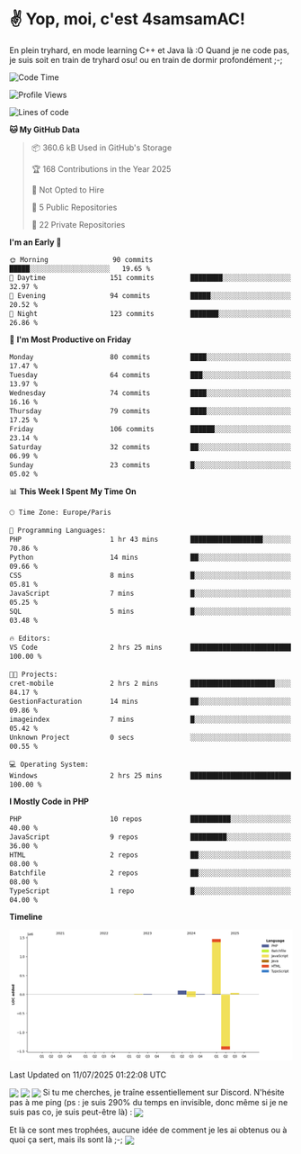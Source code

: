 # ✌ Yop, moi, c'est 4samsamAC!

En plein tryhard, en mode learning C++ et Java là :O Quand je ne code pas, je suis soit en train de tryhard osu! ou en train de dormir profondément ;-;

<!--START_SECTION:waka-->
![Code Time](http://img.shields.io/badge/Code%20Time-821%20hrs%2018%20mins-blue)

![Profile Views](http://img.shields.io/badge/Profile%20Views-20-blue)

![Lines of code](https://img.shields.io/badge/From%20Hello%20World%20I%27ve%20Written-1.7%20million%20lines%20of%20code-blue)

**🐱 My GitHub Data** 

> 📦 360.6 kB Used in GitHub's Storage 
 > 
> 🏆 168 Contributions in the Year 2025
 > 
> 🚫 Not Opted to Hire
 > 
> 📜 5 Public Repositories 
 > 
> 🔑 22 Private Repositories 
 > 
**I'm an Early 🐤** 

```text
🌞 Morning                90 commits          █████░░░░░░░░░░░░░░░░░░░░   19.65 % 
🌆 Daytime                151 commits         ████████░░░░░░░░░░░░░░░░░   32.97 % 
🌃 Evening                94 commits          █████░░░░░░░░░░░░░░░░░░░░   20.52 % 
🌙 Night                  123 commits         ███████░░░░░░░░░░░░░░░░░░   26.86 % 
```
📅 **I'm Most Productive on Friday** 

```text
Monday                   80 commits          ████░░░░░░░░░░░░░░░░░░░░░   17.47 % 
Tuesday                  64 commits          ███░░░░░░░░░░░░░░░░░░░░░░   13.97 % 
Wednesday                74 commits          ████░░░░░░░░░░░░░░░░░░░░░   16.16 % 
Thursday                 79 commits          ████░░░░░░░░░░░░░░░░░░░░░   17.25 % 
Friday                   106 commits         ██████░░░░░░░░░░░░░░░░░░░   23.14 % 
Saturday                 32 commits          ██░░░░░░░░░░░░░░░░░░░░░░░   06.99 % 
Sunday                   23 commits          █░░░░░░░░░░░░░░░░░░░░░░░░   05.02 % 
```


📊 **This Week I Spent My Time On** 

```text
🕑︎ Time Zone: Europe/Paris

💬 Programming Languages: 
PHP                      1 hr 43 mins        ██████████████████░░░░░░░   70.86 % 
Python                   14 mins             ██░░░░░░░░░░░░░░░░░░░░░░░   09.66 % 
CSS                      8 mins              █░░░░░░░░░░░░░░░░░░░░░░░░   05.81 % 
JavaScript               7 mins              █░░░░░░░░░░░░░░░░░░░░░░░░   05.25 % 
SQL                      5 mins              █░░░░░░░░░░░░░░░░░░░░░░░░   03.48 % 

🔥 Editors: 
VS Code                  2 hrs 25 mins       █████████████████████████   100.00 % 

🐱‍💻 Projects: 
cret-mobile              2 hrs 2 mins        █████████████████████░░░░   84.17 % 
GestionFacturation       14 mins             ██░░░░░░░░░░░░░░░░░░░░░░░   09.86 % 
imageindex               7 mins              █░░░░░░░░░░░░░░░░░░░░░░░░   05.42 % 
Unknown Project          0 secs              ░░░░░░░░░░░░░░░░░░░░░░░░░   00.55 % 

💻 Operating System: 
Windows                  2 hrs 25 mins       █████████████████████████   100.00 % 
```

**I Mostly Code in PHP** 

```text
PHP                      10 repos            ██████████░░░░░░░░░░░░░░░   40.00 % 
JavaScript               9 repos             █████████░░░░░░░░░░░░░░░░   36.00 % 
HTML                     2 repos             ██░░░░░░░░░░░░░░░░░░░░░░░   08.00 % 
Batchfile                2 repos             ██░░░░░░░░░░░░░░░░░░░░░░░   08.00 % 
TypeScript               1 repo              █░░░░░░░░░░░░░░░░░░░░░░░░   04.00 % 
```



**Timeline**

![Lines of Code chart](https://raw.githubusercontent.com/4samsamAC/4samsamAC/main/assets/bar_graph.png)


 Last Updated on 11/07/2025 01:22:08 UTC
<!--END_SECTION:waka-->
<img align="center" src="https://wakatime.com/share/@05e9693c-ae09-4eda-80e1-420e9727a814/cd575566-5d1a-4a1b-bd1b-7821aa98ed37.svg"/>
<img align="center" src="https://github-readme-stats.vercel.app/api?username=4samsamAC&show_icons=true&theme=midnight-purple&count_private=true"/>
<img align="center" src="https://github-readme-stats.vercel.app/api/top-langs/?username=4samsamAC&layout=compact&theme=midnight-purple&count_private=true"/>
<!-- [![Ashutosh's github activity graph](https://github-readme-activity-graph.vercel.app/graph?username=4samsamAC&bg_color=2f3640&color=00a8ff&line=82ccdd&point=00a8ff&area=true&hide_border=true)](https://github.com/ashutosh00710/github-readme-activity-graph) -->
Si tu me cherches, je traîne essentiellement sur Discord. N'hésite pas à me ping (ps : je suis 290% du temps en invisible, donc même si je ne suis pas co, je suis peut-être là) : 
<a href="discord://-/users/581625633830993961"><img align="center" src="https://discord.c99.nl/widget/theme-2/581625633830993961.png"/></a>

Et là ce sont mes trophées, aucune idée de comment je les ai obtenus ou à quoi ça sert, mais ils sont là ;-;
<img align="center" src="https://github-profile-trophy.vercel.app/?username=4samsamAC&theme=onedark"/>
